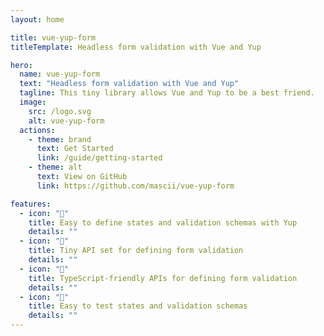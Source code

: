 ```yaml
---
layout: home

title: vue-yup-form
titleTemplate: Headless form validation with Vue and Yup

hero:
  name: vue-yup-form
  text: "Headless form validation with Vue and Yup"
  tagline: This tiny library allows Vue and Yup to be a best friend.
  image:
    src: /logo.svg
    alt: vue-yup-form
  actions:
    - theme: brand
      text: Get Started
      link: /guide/getting-started
    - theme: alt
      text: View on GitHub
      link: https://github.com/mascii/vue-yup-form

features:
  - icon: "🥺"
    title: Easy to define states and validation schemas with Yup
    details: ""
  - icon: "🤏"
    title: Tiny API set for defining form validation
    details: ""
  - icon: "🧩"
    title: TypeScript-friendly APIs for defining form validation
    details: ""
  - icon: "🧪"
    title: Easy to test states and validation schemas
    details: ""
---
```

